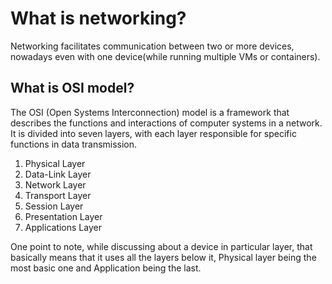 # What is networking?

Networking facilitates communication between two or more devices, nowadays even with one device(while running multiple VMs or containers).

## What is OSI model?

The OSI (Open Systems Interconnection) model is a framework that describes the functions and interactions of computer systems in a network. It is divided into seven layers, with each layer responsible for specific functions in data transmission.

1. Physical Layer
2. Data-Link Layer
3. Network Layer
4. Transport Layer
5. Session Layer
6. Presentation Layer
7. Applications Layer

One point to note, while discussing about a device in particular layer, that basically means that it uses all the layers below it, Physical layer being the most basic one and Application being the last.
